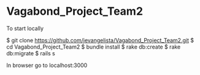 # Vagabond_Project_Team2

To start locally

$ git clone https://github.com/jevangelista/Vagabond_Project_Team2.git
$ cd Vagabond_Project_Team2
$ bundle install
$ rake db:create
$ rake db:migrate
$ rails s

In browser go to localhost:3000